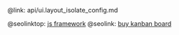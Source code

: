 @link: api/ui.layout_isolate_config.md

@seolinktop: [js framework](https://webix.com)
@seolink: [buy kanban board](https://webix.com/kanban/)